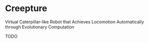 Creepture
=========

Virtual Caterpillar-like Robot that Achieves Locomotion Automatically through Evolutionary Computation

TODO
